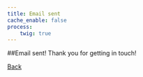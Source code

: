 ```yaml
---
title: Email sent
cache_enable: false
process:
    twig: true
---
```


<div markdown="1" class="confirm-wrap">
<i class="fas fa-check-circle"></i>
##Email sent!
Thank you for getting in touch!

[Back](../?classes=btn)

</div>

